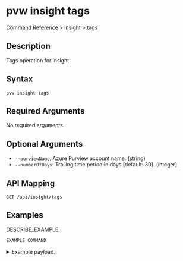 # pvw insight tags
[Command Reference](../../../README.md#command-reference) > [insight](./main.md) > tags

## Description
Tags operation for insight

## Syntax
```
pvw insight tags
```

## Required Arguments
No required arguments.

## Optional Arguments
- `--purviewName`: Azure Purview account name. (string)
- `--numberOfDays`: Trailing time period in days [default: 30]. (integer)

## API Mapping
 >  > []()
```
GET /api/insight/tags
```

## Examples
DESCRIBE_EXAMPLE.
```powershell
EXAMPLE_COMMAND
```
<details><summary>Example payload.</summary>
<p>

```json
PASTE_JSON_HERE
```
</p>
</details>